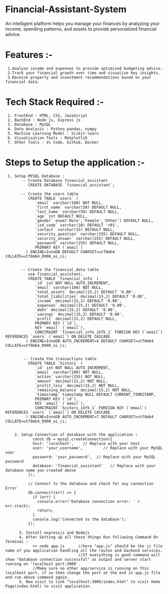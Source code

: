 # Financial-Assistant-System
An intelligent platform helps you manage your finances by analyzing your income, spending patterns, and assets to provide personalized financial advice.

# Features :-
     1.Analyze income and expenses to provide optimized budgeting advice.
     2.Track your financial growth over time and visualize key insights.
     3.Receive property and investment recommendations based on your financial data.

# Tech Stack Required :-
     1. FrontEnd : HTML, CSS, JavaScript
     2. BackEnd : Node js, Express js
     3. Database : MySQL
     4. Data Analysis : Python pandas, numpy
     5. Machine Learning Model : Scikit-learn
     6. Visualisation Tools : Matplotlib
     7. Other Tools : Vs Code, Github, Docker

# Steps to Setup the application :-
     1. Setup MYSQL Database :
           -- Create Database financial_assistant
              CREATE DATABASE `financial_assistant`;

           -- Create the users table
              CREATE TABLE `users` (
                 `email` varchar(100) NOT NULL,
                 `first_name` varchar(50) DEFAULT NULL,
                 `last_name` varchar(50) DEFAULT NULL,
                 `age` int DEFAULT NULL,
                 `gender` enum('Male','Female','Other') DEFAULT NULL,
                 `isd_code` varchar(10) DEFAULT '+91',
                 `contact` varchar(15) DEFAULT NULL,
                 `security_question` varchar(255) DEFAULT NULL,
                 `security_answer` varchar(255) DEFAULT NULL,
                 `password` varchar(255) DEFAULT NULL,
                 PRIMARY KEY (`email`)
             ) ENGINE=InnoDB DEFAULT CHARSET=utf8mb4 COLLATE=utf8mb4_0900_ai_ci;


           -- Create the financial_data table
              use financial_assistant;
              CREATE TABLE `financial_info` (
                 `id` int NOT NULL AUTO_INCREMENT,
                 `email` varchar(100) NOT NULL,
                 `total_assets` decimal(15,2) DEFAULT '0.00',
                 `total_liabilities` decimal(15,2) DEFAULT '0.00',
                 `income` decimal(15,2) DEFAULT '0.00',
                 `expenses` decimal(15,2) DEFAULT '0.00',
                 `debt` decimal(15,2) DEFAULT '0.00',
                 `savings` decimal(15,2) DEFAULT '0.00',
                 `profit` decimal(15,2) DEFAULT NULL,
                 PRIMARY KEY (`id`),
                 KEY `email` (`email`),
                 CONSTRAINT `financial_info_ibfk_1` FOREIGN KEY (`email`) REFERENCES `users` (`email`) ON DELETE CASCADE
             ) ENGINE=InnoDB AUTO_INCREMENT=4 DEFAULT CHARSET=utf8mb4 COLLATE=utf8mb4_0900_ai_ci;

              
            -- Create the transactions table
              CREATE TABLE `history` (
                 `id` int NOT NULL AUTO_INCREMENT,
                 `email` varchar(100) NOT NULL,
                 `action` varchar(255) NOT NULL,
                 `amount` decimal(15,2) NOT NULL,
                 `profit_loss` decimal(15,2) NOT NULL,
                 `remaining_balance` decimal(15,2) NOT NULL,
                 `timestamp` timestamp NULL DEFAULT CURRENT_TIMESTAMP,
                 PRIMARY KEY (`id`),
                 KEY `email` (`email`),
                 CONSTRAINT `history_ibfk_1` FOREIGN KEY (`email`) REFERENCES `users` (`email`) ON DELETE CASCADE
             ) ENGINE=InnoDB AUTO_INCREMENT=7 DEFAULT CHARSET=utf8mb4 COLLATE=utf8mb4_0900_ai_ci;


        2. Setup Connection of database with the application : 
                const db = mysql.createConnection({
                host: 'localhost',    // Replace with your host
                user: 'your_username',         // Replace with your MySQL user
                password: 'your_password',  // Replace with your MySQL password
                database: 'financial_assistant'   // Replace with your database name you created above
              });
            
              // Connect to the database and check for any connection Error
              db.connect((err) => {
                if (err) {
                  console.error('Database connection error: ' + err.stack);
                  return;
                }
                console.log('Connected to the database');
              });

          3. Install expressjs and Nodejs
          4. After Setting up all these things Run following Command On Terminal : 
                >> node app.js      //here "app.js" should be the js file name of you application handling all the routes and backend services.
                                    //If everything is good command will show "database connection successful" as output and server start running on 'localhost port:3000'.
                //Make sure no other app/service is running on this localhost port, if so then change the port at the end in app.js file and run above command again.
          5. Now visit to link "localhost:3000/index.html" to visit Home Page(index.html) to visit application.
